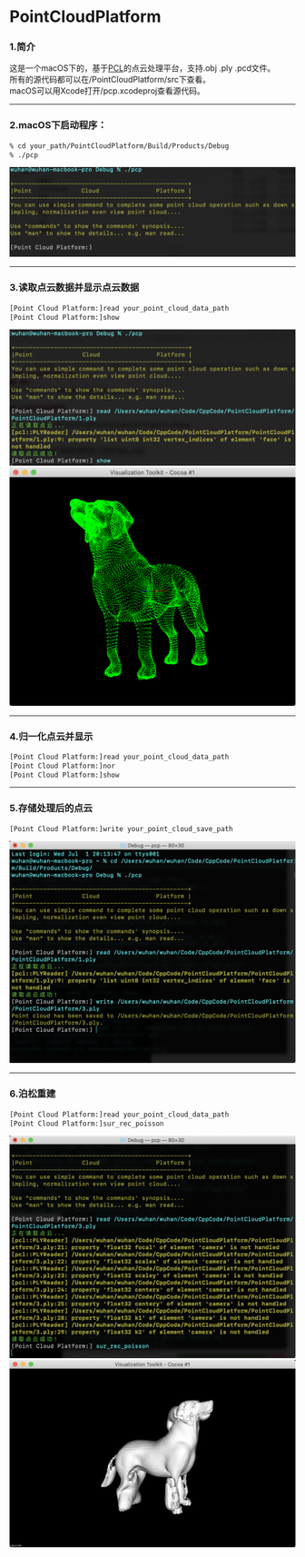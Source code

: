 # PointCloudPlatform
### 1.简介  
这是一个macOS下的，基于[PCL](https://pointclouds.org/)的点云处理平台，支持.obj .ply .pcd文件。  
所有的源代码都可以在/PointCloudPlatform/src下查看。  
macOS可以用Xcode打开/pcp.xcodeproj查看源代码。  

---
### 2.macOS下启动程序：   
```
% cd your_path/PointCloudPlatform/Build/Products/Debug  
% ./pcp  
```
![avatar](image/QQ20200630-123927@2x.png)  

---
### 3.读取点云数据并显示点云数据  
```  
[Point Cloud Platform:]read your_point_cloud_data_path
[Point Cloud Platform:]show
```
![avatar](image/QQ20200630-145641@2x.png)  
![avatar](image/QQ20200630-145851@2x.png)  

---
### 4.归一化点云并显示  
```
[Point Cloud Platform:]read your_point_cloud_data_path
[Point Cloud Platform:]nor
[Point Cloud Platform:]show
```

---
### 5.存储处理后的点云  
```
[Point Cloud Platform:]write your_point_cloud_save_path
```
![avatar](image/QQ20200701-201648@2x.png)  

---
### 6.泊松重建  
```
[Point Cloud Platform:]read your_point_cloud_data_path
[Point Cloud Platform:]sur_rec_poisson
```
![avatar](image/QQ20200701-202527@2x.png)  
![avatar](image/QQ20200701-202622@2x.png)  
